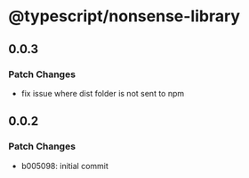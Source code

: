 # @typescript/nonsense-library

## 0.0.3

### Patch Changes

- fix issue where dist folder is not sent to npm

## 0.0.2

### Patch Changes

- b005098: initial commit
